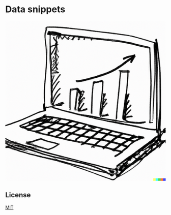 # Data snippets

![](_site-gh-pages/notebook-sketch-ai.png)

## License

[MIT](https://choosealicense.com/licenses/mit/)
